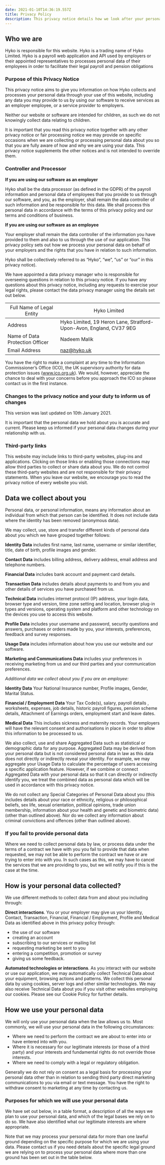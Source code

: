 ```yaml
---
date: 2021-01-10T14:36:19.557Z
title: Privacy Policy
description: This privacy notice details how we look after your personal data when you visit our site or use our software, as well as information about your privacy rights and how the law protects you.
---
```


## Who we are

Hyko is responsible for this website. Hyko is a trading name of Hyko Limited. Hyko is a payroll web application and API used by employers or their appointed representatives to processes personal data of their employees in order to facilitate their legal payroll and pension obligations

### Purpose of this Privacy Notice

This privacy notice aims to give you information on how Hyko collects and processes your personal data through your use of this website, including any data you may provide to us by using our software to receive services as an employer employee, or a service provider to employers.

Neither our website or software are intended for children, as such we do not knowingly collect data relating to children.

It is important that you read this privacy notice together with any other privacy notice or fair processing notice we may provide on specific occasions when we are collecting or processing personal data about you so that you are fully aware of how and why we are using your data. This privacy notice supplements the other notices and is not intended to override them.

### Controller and Processor

**If you are using our software as an employer**

Hyko shall be the data processor (as defined in the GDPR) of the payroll information and personal data of employees that you provide to us through our software, and you, as the employer, shall remain the data controller of such information and be responsible for this data. We shall process this personal data in accordance with the terms of this privacy policy and our terms and conditions of business.

**If you are using our software as an employee**

Your employer shall remain the data controller of the information you have provided to them and also to us through the use of our application. This privacy policy sets out how we process your personal data on behalf of your employers and the rights that you have in relation to such information.

Hyko shall be collectively referred to as “Hyko”, “we”, “us” or “our” in this privacy notice).

We have appointed a data privacy manager who is responsible for overseeing questions in relation to this privacy notice. If you have any questions about this privacy notice, including any requests to exercise your legal rights, please contact the data privacy manager using the details set out below.

| <span style="font-weight:normal">Full Name of Legal Entity</span> | <span style="font-weight:normal">Hyko Limited</span>                |
| ----------------------------------------------------------------- | ------------------------------------------------------------------- |
| Address                                                           | Hyko Limited, 19 Heron Lane, Stratford-Upon-Avon, England, CV37 9EG |
| Name of Data Protection Officer                                   | Nadeem Malik                                                        |
| Email Address                                                     | naz@hyko.uk                                                         |

You have the right to make a complaint at any time to the Information Commissioner’s Office (ICO), the UK supervisory authority for data protection issues (www.ico.org.uk). We would, however, appreciate the chance to deal with your concerns before you approach the ICO so please contact us in the first instance.

### Changes to the privacy notice and your duty to inform us of changes

This version was last updated on 10th January 2021.

It is important that the personal data we hold about you is accurate and current. Please keep us informed if your personal data changes during your relationship with us.

### Third-party links

This website may include links to third-party websites, plug-ins and applications. Clicking on those links or enabling those connections may allow third parties to collect or share data about you. We do not control these third-party websites and are not responsible for their privacy statements. When you leave our website, we encourage you to read the privacy notice of every website you visit.

## Data we collect about you

Personal data, or personal information, means any information about an individual from which that person can be identified. It does not include data where the identity has been removed (anonymous data).

We may collect, use, store and transfer different kinds of personal data about you which we have grouped together follows:

**Identity Data** includes first name, last name, username or similar identifier, title, date of birth, profile images and gender.

**Contact Data** includes billing address, delivery address, email address and telephone numbers.

**Financial Data** includes bank account and payment card details.

**Transaction Data** includes details about payments to and from you and other details of services you have purchased from us.

**Technical Data** includes internet protocol (IP) address, your login data, browser type and version, time zone setting and location, browser plug-in types and versions, operating system and platform and other technology on the devices you use to access this website.

**Profile Data** includes your username and password, security questions and answers, purchases or orders made by you, your interests, preferences, feedback and survey responses.

**Usage Data** includes information about how you use our website and our software.

**Marketing and Communications Data** includes your preferences in receiving marketing from us and our third parties and your communication preferences.

_Additional data we collect about you if you are an employee:_

**Identity Data** Your National Insurance number, Profile images, Gender, Marital Status.

**Financial / Employment Data** Your Tax Code(s), salary, payroll details , worksheets, expenses, job details, historic payroll figures, pension scheme details, Attachment of Earnings orders, employment start and leave dates.

**Medical Data** This includes sickness and maternity records. Your employers will have the relevant consent and authorisations in place in order to allow this information to be processed to us.

We also collect, use and share Aggregated Data such as statistical or demographic data for any purpose. Aggregated Data may be derived from your personal data but is not considered personal data in law as this data does not directly or indirectly reveal your identity. For example, we may aggregate your Usage Data to calculate the percentage of users accessing a specific application feature. However, if we combine or connect Aggregated Data with your personal data so that it can directly or indirectly identify you, we treat the combined data as personal data which will be used in accordance with this privacy notice.

We do not collect any Special Categories of Personal Data about you (this includes details about your race or ethnicity, religious or philosophical beliefs, sex life, sexual orientation, political opinions, trade union membership, information about your health and genetic and biometric data) (other than outlined above). Nor do we collect any information about criminal convictions and offences (other than outlined above).

### If you fail to provide personal data

Where we need to collect personal data by law, or process data under the terms of a contract we have with you you fail to provide that data when requested, we may not be able to perform the contract we have or are trying to enter into with you. In such cases as this, we may have to cancel the services that we are providing to you, but we will notify you if this is the case at the time.

## How is your personal data collected?

We use different methods to collect data from and about you including through:

**Direct interactions**. You or your employer may give us your Identity, Contact, Transaction, Financial, Financial / Employment, Profile and Medical Data as identified above in this privacy policy through:

- the use of our software
- creating an account
- subscribing to our services or mailing list
- requesting marketing be sent to you
- entering a competition, promotion or survey
- giving us some feedback.

**Automated technologies or interactions**. As you interact with our website or use our application, we may automatically collect Technical Data about your equipment, browsing actions and patterns. We collect this personal data by using cookies, server logs and other similar technologies. We may also receive Technical Data about you if you visit other websites employing our cookies. Please see our Cookie Policy for further details.

## How we use your personal data

We will only use your personal data when the law allows us to. Most commonly, we will use your personal data in the following circumstances:

- Where we need to perform the contract we are about to enter into or have entered into with you.
- Where it is necessary for our legitimate interests (or those of a third party) and your interests and fundamental rights do not override those interests.
- Where we need to comply with a legal or regulatory obligation.

Generally we do not rely on consent as a legal basis for processing your personal data other than in relation to sending third party direct marketing communications to you via email or text message. You have the right to withdraw consent to marketing at any time by contacting us.

### Purposes for which we will use your personal data

We have set out below, in a table format, a description of all the ways we plan to use your personal data, and which of the legal bases we rely on to do so. We have also identified what our legitimate interests are where appropriate.

Note that we may process your personal data for more than one lawful ground depending on the specific purpose for which we are using your data. Please contact us if you need details about the specific legal ground we are relying on to process your personal data where more than one ground has been set out in the table below.
